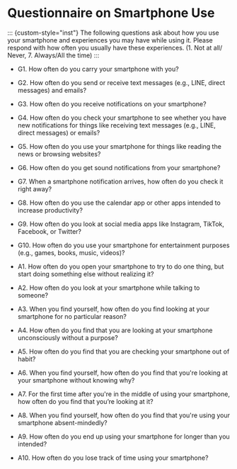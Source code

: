 # Questionnaire on Smartphone Use

::: {custom-style="inst"}
The following questions ask about how you use your smartphone and experiences you may have while using it.
Please respond with how often you usually have these experiences.
(1. Not at all/ Never, 7. Always/All the time)
:::

- G1.  How often do you carry your smartphone with you?

- G2.  How often do you send or receive text messages (e.g., LINE, direct messages) and emails?

- G3.  How often do you receive notifications on your smartphone?

- G4.  How often do you check your smartphone to see whether you have new notifications for things like receiving text messages (e.g., LINE, direct messages) or emails?

- G5.  How often do you use your smartphone for things like reading the news or browsing websites?

- G6.  How often do you get sound notifications from your smartphone?

- G7.  When a smartphone notification arrives, how often do you check it right away?

- G8.  How often do you use the calendar app or other apps intended to increase productivity?

- G9.  How often do you look at social media apps like Instagram, TikTok, Facebook, or Twitter?

- G10. How often do you use your smartphone for entertainment purposes (e.g., games, books, music, videos)?

- A1.  How often do you open your smartphone to try to do one thing, but start doing something else without realizing it?

- A2.  How often do you look at your smartphone while talking to someone?

- A3.  When you find yourself, how often do you find looking at your smartphone for no particular reason?

- A4.  How often do you find that you are looking at your smartphone unconsciously without a purpose?

- A5.  How often do you find that you are checking your smartphone out of habit?

- A6.  When you find yourself, how often do you find that you're looking at your smartphone without knowing why?

- A7.  For the first time after you're in the middle of using your smartphone, how often do you find that you’re looking at it?

- A8.  When you find yourself, how often do you find that you're using your smartphone absent-mindedly?

- A9.  How often do you end up using your smartphone for longer than you intended?

- A10. How often do you lose track of time using your smartphone?
